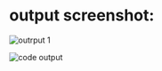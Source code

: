 # output screenshot:

![outrput 1](https://user-images.githubusercontent.com/63239130/153470067-a03f1e31-2a09-4154-8139-8368f3e50b4d.jpg)

![code output](https://user-images.githubusercontent.com/63239130/153708479-13269d30-800c-43bf-b361-7b9af7f41188.png)